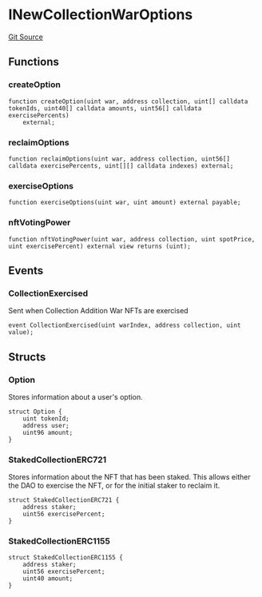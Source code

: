 # INewCollectionWarOptions
[Git Source](https://github.com/FloorDAO/floor-v2/blob/fd4de86a192de96d73fe2e56a84ec542b57b1c69/src/interfaces/voting/NewCollectionWarOptions.sol)


## Functions
### createOption


```solidity
function createOption(uint war, address collection, uint[] calldata tokenIds, uint40[] calldata amounts, uint56[] calldata exercisePercents)
    external;
```

### reclaimOptions


```solidity
function reclaimOptions(uint war, address collection, uint56[] calldata exercisePercents, uint[][] calldata indexes) external;
```

### exerciseOptions


```solidity
function exerciseOptions(uint war, uint amount) external payable;
```

### nftVotingPower


```solidity
function nftVotingPower(uint war, address collection, uint spotPrice, uint exercisePercent) external view returns (uint);
```

## Events
### CollectionExercised
Sent when Collection Addition War NFTs are exercised


```solidity
event CollectionExercised(uint warIndex, address collection, uint value);
```

## Structs
### Option
Stores information about a user's option.


```solidity
struct Option {
    uint tokenId;
    address user;
    uint96 amount;
}
```

### StakedCollectionERC721
Stores information about the NFT that has been staked. This allows either
the DAO to exercise the NFT, or for the initial staker to reclaim it.


```solidity
struct StakedCollectionERC721 {
    address staker;
    uint56 exercisePercent;
}
```

### StakedCollectionERC1155

```solidity
struct StakedCollectionERC1155 {
    address staker;
    uint56 exercisePercent;
    uint40 amount;
}
```

